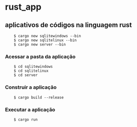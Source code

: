 # rust_app
## aplicativos de códigos na linguagem rust
```
	$ cargo new sqlitewindows --bin
	$ cargo new sqlitelinux --bin
	$ cargo new server --bin
```
### **Acessar a pasta da aplicação**
```
	$ cd sqlitewindows
	$ cd sqlitelinux
	$ cd server
```
### **Construir a aplicação**
```
	$ cargo build --release
```
### **Executar a aplicação**
```
	$ cargo run
 ```
